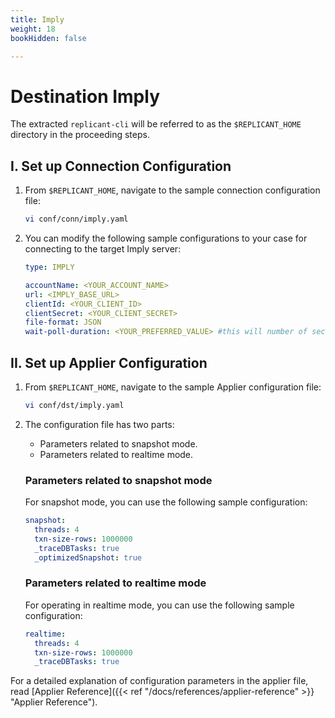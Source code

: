 ```yaml
---
title: Imply
weight: 18
bookHidden: false

---
```


# Destination Imply

The extracted `replicant-cli` will be referred to as the `$REPLICANT_HOME` directory in the proceeding steps.

## I. Set up Connection Configuration

1. From `$REPLICANT_HOME`, navigate to the sample connection configuration file:

   ```sh
   vi conf/conn/imply.yaml
   ```

2. You can modify the following sample configurations to your case for connecting to the target Imply server:

   ```yaml
   type: IMPLY
   
   accountName: <YOUR_ACCOUNT_NAME>
   url: <IMPLY_BASE_URL>
   clientId: <YOUR_CLIENT_ID>
   clientSecret: <YOUR_CLIENT_SECRET>
   file-format: JSON
   wait-poll-duration: <YOUR_PREFERRED_VALUE> #this will number of seconds used when polling on imnply async http calls"
   ```

## II. Set up Applier Configuration

1. From `$REPLICANT_HOME`, navigate to the sample Applier configuration file:

   ```BASH
   vi conf/dst/imply.yaml
   ```

2.  The configuration file has two parts:

    - Parameters related to snapshot mode.
    - Parameters related to realtime mode.

    ### Parameters related to snapshot mode
    For snapshot mode, you can use the following sample configuration:

     ```yaml
     snapshot:
       threads: 4
       txn-size-rows: 1000000
       _traceDBTasks: true
       _optimizedSnapshot: true
     ```
    
    ### Parameters related to realtime mode
    For operating in realtime mode, you can use the following sample configuration:
    ```yaml
    realtime:
      threads: 4
      txn-size-rows: 1000000
      _traceDBTasks: true
    ```

   For a detailed explanation of configuration parameters in the applier file, read [Applier Reference]({{< ref "/docs/references/applier-reference" >}} "Applier Reference").